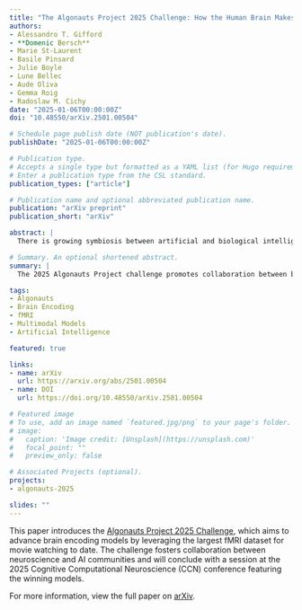 ```yaml
---
title: "The Algonauts Project 2025 Challenge: How the Human Brain Makes Sense of Multimodal Movies"
authors:
- Alessandro T. Gifford
- **Domenic Bersch**
- Marie St-Laurent
- Basile Pinsard
- Julie Boyle
- Lune Bellec
- Aude Oliva
- Gemma Roig
- Radoslaw M. Cichy
date: "2025-01-06T00:00:00Z"
doi: "10.48550/arXiv.2501.00504"

# Schedule page publish date (NOT publication's date).
publishDate: "2025-01-06T00:00:00Z"

# Publication type.
# Accepts a single type but formatted as a YAML list (for Hugo requirements).
# Enter a publication type from the CSL standard.
publication_types: ["article"]

# Publication name and optional abbreviated publication name.
publication: "arXiv preprint"
publication_short: "arXiv"

abstract: |
  There is growing symbiosis between artificial and biological intelligence sciences: neural principles inspire new intelligent machines, which are in turn used to advance our theoretical understanding of the brain. To promote further collaboration between biological and artificial intelligence researchers, we introduce the 2025 edition of the Algonauts Project challenge: How the Human Brain Makes Sense of Multimodal Movies. In collaboration with the Courtois Project on Neuronal Modelling (CNeuroMod), this edition aims to bring forth a new generation of brain encoding models that are multimodal and that generalize well beyond their training distribution, by training them on the largest dataset of fMRI responses to movie watching available to date.

# Summary. An optional shortened abstract.
summary: |
  The 2025 Algonauts Project challenge promotes collaboration between biological and artificial intelligence, leveraging the largest dataset of fMRI responses to movie watching.

tags:
- Algonauts
- Brain Encoding
- fMRI
- Multimodal Models
- Artificial Intelligence

featured: true

links:
- name: arXiv
  url: https://arxiv.org/abs/2501.00504
- name: DOI
  url: https://doi.org/10.48550/arXiv.2501.00504

# Featured image
# To use, add an image named `featured.jpg/png` to your page's folder. 
# image:
#   caption: 'Image credit: [Unsplash](https://unsplash.com)'
#   focal_point: ""
#   preview_only: false

# Associated Projects (optional).
projects:
- algonauts-2025

slides: ""
---
```


This paper introduces the [Algonauts Project 2025 Challenge](https://algonautsproject.com/), which aims to advance brain encoding models by leveraging the largest fMRI dataset for movie watching to date. The challenge fosters collaboration between neuroscience and AI communities and will conclude with a session at the 2025 Cognitive Computational Neuroscience (CCN) conference featuring the winning models.

For more information, view the full paper on [arXiv](https://arxiv.org/abs/2501.00504).
